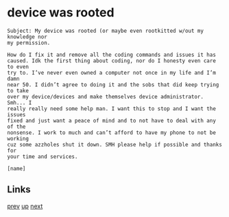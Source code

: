 # device was rooted

    Subject: My device was rooted (or maybe even rootkitted w/out my knowledge nor
    my permission.

    How do I fix it and remove all the coding commands and issues it has
    caused. Idk the first thing about coding, nor do I honesty even care to even
    try to. I’ve never even owned a computer not once in my life and I’m damn
    near 50. I didn’t agree to doing it and the sobs that did keep trying to take
    over my device/devices and make themselves device administrator. Smh... I
    really really need some help man. I want this to stop and I want the issues
    fixed and just want a peace of mind and to not have to deal with any of the
    nonsense. I work to much and can’t afford to have my phone to not be working
    cuz some azzholes shut it down. SMH please help if possible and thanks for
    your time and services.

    [name]

## Links

[prev](../2020/2020-12-27.md) [up](../) [next](2021-01-27.md)

